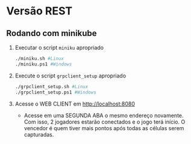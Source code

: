 # Versão REST

## Rodando com minikube

1. Executar o script `miniku` apropriado

    ```bash
    ./miniku.sh #Linux
    ./miniku.ps1 #Windows
    ```

2. Execute o script `grpclient_setup` apropriado

    ```bash
    ./grpclient_setup.sh #Linux
    ./grpclient_setup.ps1 #Windows
    ```

3. Acesse o WEB CLIENT em <http://localhost:8080>
    - Acesse em uma SEGUNDA ABA o mesmo endereço novamente. Com isso, 2 jogadores estarão conectados e o jogo terá início. O vencedor é quem tiver mais pontos após todas as células serem capturadas.
